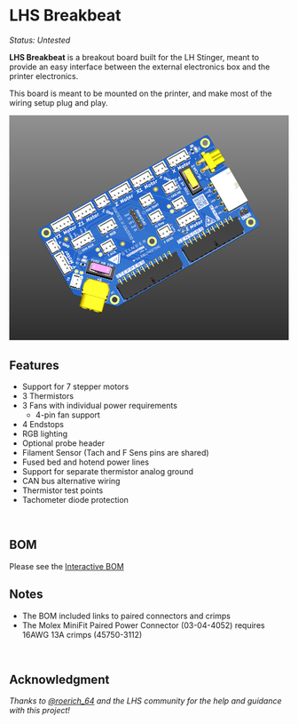 # LHS Breakbeat

*Status: Untested*

**LHS Breakbeat** is a breakout board built for the LH Stinger, meant to provide an easy interface between the external electronics box and the printer electronics.

This board is meant to be mounted on the printer, and make most of the wiring setup plug and play.

![LHS Breakbeat PCB Front](Images/bf.png)


## Features
* Support for 7 stepper motors
* 3 Thermistors
* 3 Fans with individual power requirements
  * 4-pin fan support
* 4 Endstops
* RGB lighting
* Optional probe header
* Filament Sensor (Tach and F Sens pins are shared)
* Fused bed and hotend power lines 
* Support for separate thermistor analog ground
* CAN bus alternative wiring
* Thermistor test points
* Tachometer diode protection

<br>



## BOM
Please see the [Interactive BOM](https://htmlpreview.github.io/?https://github.com/lhndo/LH-Stinger/blob/main/PCB/LHS%20Breakbeat/BOM/ibom.html)


## Notes

* The BOM included links to paired connectors and crimps
* The Molex MiniFit Paired Power Connector (03-04-4052) requires 16AWG 13A crimps (45750-3112)

<br>

## Acknowledgment

*Thanks to [@roerich_64](https://github.com/walterwissmann) and the LHS community for the help and guidance with this project!*